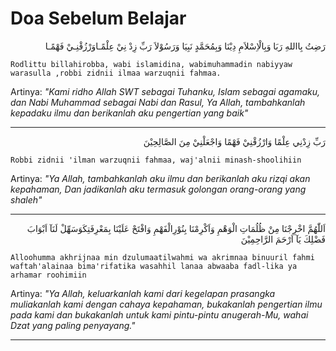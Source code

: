 # Doa Sebelum Belajar

<p align="right">
رَضِتُ بِااللهِ رَبَا وَبِالْاِسْلاَمِ دِيْنَا وَبِمُحَمَّدٍ نَبِيَا وَرَسُوْلاَ رَبِّ زِدْ نِيْ عِلْمًـاوَرْزُقْنِـيْ فَهْمًـا
</p>

```
Rodlittu billahirobba, wabi islamidina, wabimuhammadin nabiyyaw warasulla ,robbi zidnii ilmaa warzuqnii fahmaa.
```

Artinya:
*"Kami ridho Allah SWT sebagai Tuhanku, Islam sebagai agamaku, dan Nabi Muhammad sebagai Nabi dan Rasul, Ya Allah, tambahkanlah kepadaku ilmu dan berikanlah aku pengertian yang baik"*

---

<p align="right">
رَبِّ زِدْنِي عِلْمًا وَارْزُقْنِيْ فَهْمًا وَاجْعَلْنِيْ مِنَ الصَّالِحِيْنَ
</p>

```
Robbi zidnii 'ilman warzuqnii fahmaa, waj'alnii minash-shoolihiin
```

Artinya:
*"Ya Allah, tambahkanlah aku ilmu dan berikanlah aku rizqi akan kepahaman, Dan jadikanlah aku termasuk golongan orang-orang yang shaleh"*

---

<p align="right">
اَللّٰهُمَّ اخْرِجْنَا مِنْ ظُلُمَاتِ الْوَهْمِ وَاَكْرِمْنَا بِنُوْرِالْفَهْمِ وَافْتَحْ عَلَيْنَا بِمَعْرِفَتِكَوَسَهِّلْ لَنَآ اَبْوَابَ فَضْلِكَ يَآ اَرْحَمَ الرَّاحِمِيْنَ
</p>

```
Alloohumma akhrijnaa min dzulumaatilwahmi wa akrimnaa binuuril fahmi waftah'alainaa bima'rifatika wasahhil lanaa abwaaba fadl-lika ya arhamar roohimiin
```

Artinya:
*"Ya Allah, keluarkanlah kami dari kegelapan prasangka muliakanlah kami dengan cahaya kepahaman, bukakanlah pengertian ilmu pada kami dan bukakanlah untuk kami pintu-pintu anugerah-Mu, wahai Dzat yang paling penyayang."*

---